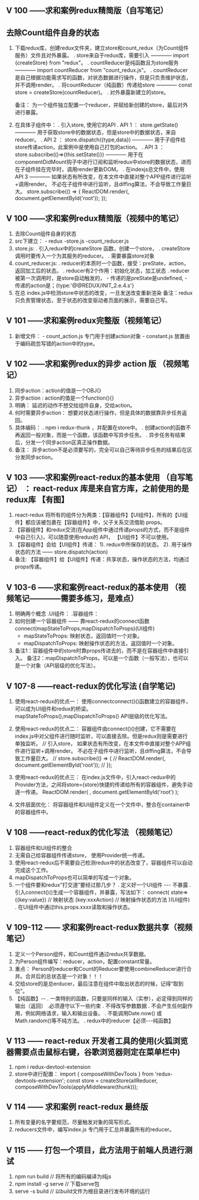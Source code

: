 ## V 100 ——求和案例redux精简版（自写笔记）
## 去除Count组件自身的状态
1. 下载redux库，创建redux文件夹，建立store和count_redux（为Count组件服务）文件且对外暴露。
   . store来自于redux库，需要引入 ———— import {createStore} from "redux"。
   . countReducer是纯函数且为store服务 ———— import countReducer from "count_redux.js"。
   . countReducer是自己根据功能需求写的函数，对状态数据进行操作，但是只负责维护状态，并不调用render。
   . 将countReducer（纯函数）传递给store ———— const store = createStore(countReducer)。
   . 对外暴露新建立的store。

   备注： 为一个组件独立配置一个reducer，并赋给新创建的store，最后对外进行暴露。

2. 在具体子组件中：
   . 引入store, 使用它的API
   . API 1 ： store.getState()  ———— 用于获取store中的数据状态，但是store中的数据状态，来自reducer。
   . API 2 ： store.dispatch({type,data}) ———— 用于子组件给store传递action，此案例中是使用自己打包的action。
   . API 3 ： store.subscribe(()=>{this.setState()}) ———— 用于在componentDidMount钩子中进行订阅和监听redux中store的数据状态，进而在子组件挂在完毕时，调用render更新DOM。
   . 在indexjs总文件中，使用 API 3 ———— 如果状态有所改变，在本文件中直接对整个APP组件进行监听+调用render。 不必在子组件中进行监听，且diffing算法，不会导致工作量巨大。
    store.subscribe(() => {
	    ReactDOM.render(<App />, document.getElementById('root'));
    });

## V 100 ——求和案例redux精简版（视频中的笔记）
1. 去除Count组件自身的状态
2. src下建立： 
          - redux
             -store.js
             -count_reducer.js
3. store.js:
   . 引入redux中的createStore 函数，创建一个store，
   . createStore调用时要传入一个为其服务的reducer。
   . 需要暴露store对象
4. count_reducer.js:
   . reducer的本质时一个函数，接受：preState，action，返回加工后的状态。
   . reducer有2个作用：初始化状态，加工状态
   . reducer 被第一次调用时，是store自动触发的，
           - 传递的是preState是undefined,
           - 传递的action是；{type:'@@REDUX/INIT_2.e.4.s'}   
5. 在总 index.js中检测store中状态的改变，一旦发送改变重新渲染<App/>
   备注：redux只负责管理状态，至于状态的改变驱动者页面的展示，需要自己写。


## V 101 ——求和案例redux完整版（视频笔记）
1. 新增文件：
         - count_action.js  专门用于创建action对象
         - constant.js      放置由于编码疏忽写错的action中的type。

## V 102 ——求和案例redux的异步 action 版 （视频笔记）
1. 同步action：action的值是一个OBJ{}
2. 异步action : action的值是一个function(){}
3. 明确： 延迟的动作不想交给组件自身，交给action。
4. 何时需要异步action： 想要对状态进行操作，但是具体的数据靠异步任务返回。
5. 具体编码： 
          . npm i redux-thunk ，并配置在store中。
          . 创建action的函数不再返回一般对象，而是一个函数，该函数中写异步任务。
          . 异步任务有结果后，分发一个同步action区真正操作数据。
6. 备注： 异步action不是必须要写的，完全可以自己等待异步任务的结果后在区分发同步action。 

## V 103 ——求和案例react-redux的基本使用 （自写笔记） ： react-redux 库是来自官方库，之前使用的是redux库 【有图】
1. react-redux 将所有的组件分为两类：【容器组件】【UI组件】，所有的【UI组件】都应该被包裹在【容器组件】中，父子关系交流借助 props。
2. 【容器组件】和redux交流(在App组件中通过传递props的方式，而不是组件中自己引入)，可以随意使用redux的 API， 【UI组件】不可以使用。 
3. 【容器组件】会给【UI组件】传递： 1). redux中所保存的状态。 2). 用于操作状态的方法 —— store.dispatch(action)
4. 备注: 【容器组件】给【UI组件】传递：共享状态，操作状态的方法，均通过props传递。

## V 103-6 ——求和案例react-redux的基本使用 （视频笔记————需要多练习，是难点） 
1. 明确两个概念
   .UI组件：
   .容器组件：
2. 如何创建一个容器组件 —— 靠react-redux的connect函数
   connect(mapStateToProps,mapDispatchToProps)(UI组件)
   - mapStateToProps: 映射状态，返回值时一个对象。
   - mapDispatchToProps: 映射操作状态的方法，返回值时一个对象。
3. 备注1：容器组件中的store时靠props传进去的，而不是在容器组件中直接引入。
   备注2：mapDispatchToProps，可以是一个函数（一般写法），也可以是一个对象（API层级的优化写法）。

## V 107-8 ——react-redux的优化写法 (自学笔记)
1. 使用react-redux的优点一： 使用connectconnect()()函数建立的容器组件，可以成为UI组件和redux的桥梁。  mapStateToProps(),mapDispatchToProps() API层级的优化写法。
2. 使用react-redux的优点二： 容器组件由connect()()创建，它不需要在index.js中对父组件进行随时监听，可以直接去除。但是redux则是需要进行单独监听。
   // 引入store， 如果状态有所改变，在本文件中直接对整个APP组件进行监听+调用render。 不必在子组件中进行监听，且diffing算法，不会导致工作量巨大。
   // store.subscribe(() => {
   // 	ReactDOM.render(<App />, document.getElementById('root'));
   // });
3. 使用react-redux的优点三： 在index.js文件中，引入react-redux中的Provider方法，之间将store={store}快捷的传递给所有的容器组件，避免手动逐一传递。
      ReactDOM.render(
	      <Provider store={store}>
	      	<App />
	      </Provider>,
	      document.getElementById('root')
      );

4. 文件层面优化： 将容器组件和UI组件定义在一个文件中，整合在container中的容器组件中。

## V 108 ——react-redux的优化写法 （视频笔记）
1. 容器组件和UI组件的整合
2. 无需自己给容器组件传递store， 使用Provider统一传递。
3. 使用react-redux后不需要自己检测redux中的状态改变了，容器组件可以自动完成这个工作。
4. mapDispatchToProps也可以简单的写成一个对象。
5. 一个组件要和redux“打交道”要经过那几步？
   . 定义好一个UI组件  --- 不暴露
   . 引入connect()()生成一个容器组件，并暴露，写法如下：
      connect(
         state=>({key:value})    // 映射状态
         {key:xxxAction}         // 映射操作状态的方法
      )(UI组件)
   . 在UI组件中通过this.props.xxxx读取和操作状态。


## V 109-112 ——  求和案例react-redux数据共享（视频笔记）
1. 定义一个Person组件，和Count组件通过redux共享数据。
2. 为Person组件编写：reducer，action，配置constant常量。
3. 重点： Person的reducer和Count的Reducer要使用combineReducer进行合并。合并后的总状态是一个对象！！！
4. 交给store的是总erducer，最后注意在组件中取出状态的时候，记得“取到位”。
5. 【纯函数】--
   . 一类特别的函数，只要是同样的输入（实参），必定得到同样的输出（返回）
   .必须遵守以下一些约束
     . 不得改写参数数据
     . 不会产生任何副作用，例如网络请求，输入和输出设备。
     . 不能调用Date.now() 或 Math.random()等不纯方法。
   . redux中的reducer【必须---纯函数】


## V 113 —— react-redux 开发者工具的使用(火狐浏览器需要点击鼠标右键，谷歌浏览器则定在菜单栏中)
1. npm i redux-devtool-extension
2. store中进行配置：
      import { composeWithDevTools } from 'redux-devtools-extension';
      const store = createStore(allReducer, composeWithDevTools(applyMiddleware(thunk)));

## V 114 —— 求和案例 react-redux 最终版
1. 所有变量的名字要规范，尽量触发对象的简写形式。
2. reducers文件中，编写index.js 专门用于汇总并暴露所有的reducer。

## V 115 —— 打包一个项目，此方法用于前端人员进行测试
1. npm run build  // 将所有的编码编译为纯js
2. npm install -g serve  // 下载serve包
3. serve -s build  // 以build文件为根目录进行发布环境的运行

















